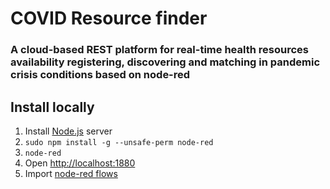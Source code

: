 # COVID Resource finder

### A cloud-based REST platform for real-time health resources availability registering, discovering and matching in pandemic crisis conditions based on node-red

## Install locally

1. Install [Node.js](https://github.com/nodejs/node#download) server
2. `sudo npm install -g --unsafe-perm node-red`
3. `node-red`
4. Open [http://localhost:1880](http://localhost:1880)
5. Import [node-red flows](https://nodered.org/docs/user-guide/editor/workspace/import-export)
